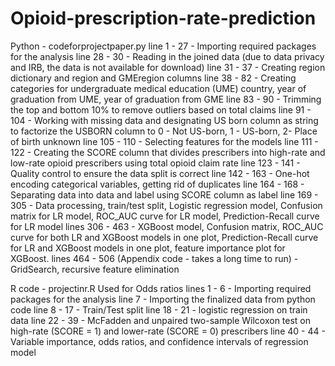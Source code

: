 # Opioid-prescription-rate-prediction
Python - codeforprojectpaper.py
line 1 - 27 - Importing required packages for the analysis
line 28 - 30 - Reading in the joined data (due to data privacy and IRB, the data is not available for download)
line 31 - 37 - Creating region dictionary and region and GMEregion columns
line 38 - 82 - Creating categories for undergraduate medical education (UME) country, year of graduation from UME, year of graduation from GME
line 83 - 90 - Trimming the top and bottom 10% to remove outliers based on total claims
line 91 - 104 - Working with missing data and designating US born column as string to factorize the USBORN column to 0 - Not US-born, 1 - US-born, 2- Place of birth unknown
line 105 - 110 - Selecting features for the models
line 111 - 122 - Creating the SCORE column that divides prescribers into high-rate and low-rate opioid prescribers using total opioid claim rate
line 123 - 141 - Quality control to ensure the data split is correct
line 142 - 163 - One-hot encoding categorical variables, getting rid of duplicates
line 164 - 168 - Separating data into data and label using SCORE column as label
line 169 - 305 - Data processing, train/test split, Logistic regression model, Confusion matrix for LR model, ROC_AUC curve for LR model, Prediction-Recall curve for LR model
lines 306 - 463 - XGBoost model, Confusion matrix, ROC_AUC curve for both LR and XGBoost models in one plot, Prediction-Recall curve for LR and XGBoost models in one plot, feature importance plot for XGBoost.
lines 464 - 506 (Appendix code - takes a long time to run) - GridSearch, recursive feature elimination

R code - projectinr.R
Used for Odds ratios
lines 1 - 6 - Importing required packages for the analysis
line 7 - Importing the finalized data from python code
line 8 - 17 - Train/Test split
line 18 - 21 - logistic regression on train data
line 22 - 39 - McFadden and unpaired two-sample Wilcoxon test on high-rate (SCORE = 1) and lower-rate (SCORE = 0) prescribers
line 40 - 44 - Variable importance, odds ratios, and confidence intervals of regression model
